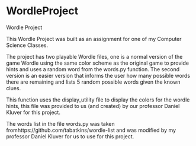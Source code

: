 # WordleProject
Wordle Project

This Wordle Project was built as an assignment for one of my Computer Science Classes.

The project has two playable Wordle files, one is a normal version of the game Wordle using the same color scheme as the original game to provide hints and uses a random word from the words.py function. The second version is an easier version that informs the user how many possible words there are remaining and lists 5 random possible words given the known clues.

This function uses the display_utility file to display the colors for the wordle hints, this file was provided to us (and created) by our professor Daniel Kluver for this project.

The words list in the file words.py was taken fromhttps://github.com/tabatkins/wordle-list and was modified by my professor Daniel Kluver for us to use for this project.

